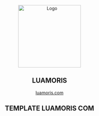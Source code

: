 <p align="center">
	<a href="https://github.com/luamoris">
		<img width="200" src="https://cutt.ly/U72fY1a" alt="Logo"/>
	</a>
</p>
<h2 align="center"><strong>LUAMORIS</strong></h2>
<p align="center">
	<a href="https://luamoris.com">luamoris.com</a>
</p>



<h2 align="center"><strong>TEMPLATE LUAMORIS COM</strong></h2>

